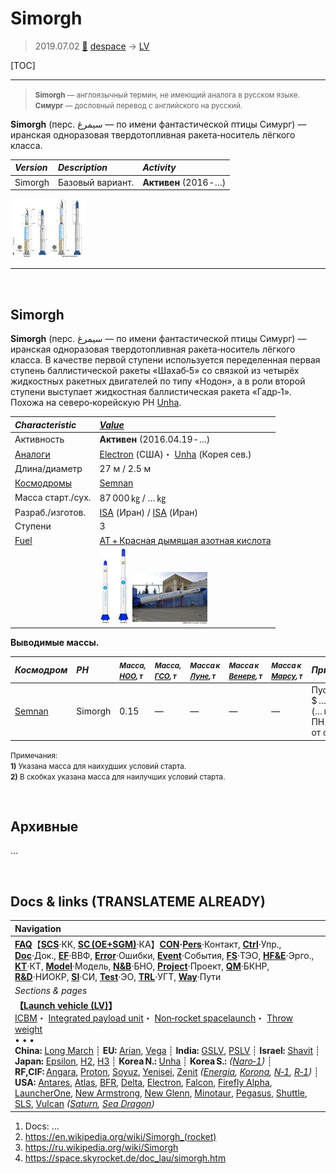# Simorgh
> 2019.07.02 [🚀](../index/index.md) [despace](index.md) → [LV](lv.md)

[TOC]

---

> <small>**Simorgh** — англоязычный термин, не имеющий аналога в русском языке. **Симург** — дословный перевод с английского на русский.</small>

**Simorgh** (перс. سیمرغ‎ — по имени фантастической птицы Симург) — иранская одноразовая твердотопливная ракета‑носитель лёгкого класса.

|*Version*|*Description*|*Activity*|
|:--|:--|:--|
|Simorgh|Базовый вариант.|**Активен** (2016 ‑ …)|

[![](f/lv/simorgh/simorgh_design_725_thumb.jpg)](f/lv/simorgh/simorgh_design_725.jpg)


---

<p style="page-break-after:always"> </p>

## Simorgh
**Simorgh** (перс. سیمرغ‎ — по имени фантастической птицы Симург) — иранская одноразовая твердотопливная ракета‑носитель лёгкого класса. В качестве первой ступени используется переделенная первая ступень баллистической ракеты «Шахаб‑5» со связкой из четырёх жидкостных ракетных двигателей по типу «Нодон», а в роли второй ступени выступает жидкостная баллистическая ракета «Гадр‑1». Похожа на северо‑корейскую РН [Unha](unha.md).

|*Characteristic*|*[Value](si.md)*|
|:--|:--|
|Активность|**Активен** (2016.04.19 ‑ …)|
|[Аналоги](analogue.md)|[Electron](electron.md) (США)・ [Unha](unha.md) (Корея сев.)|
|Длина/диаметр|27 м / 2.5 м|
|[Космодромы](spaceport.md)|[Semnan](spaceport.md)|
|Масса старт./сух.|87 000 ㎏ / … ㎏|
|Разраб./изготов.|[ISA](contact/isa.md) (Иран) / [ISA](contact/isa.md) (Иран)|
|Ступени|3|
|[Fuel](fuel.md)|[АТ + Красная дымящая азотная кислота](nto_plus.md)|
| |[![](f/lv/simorgh/simorgh_01_thumb.jpg)](f/lv/simorgh/simorgh_01.png) [![](f/lv/simorgh/simorgh_02_thumb.jpg)](f/lv/simorgh/simorgh_02.jpg)|

**Выводимые массы.**

|*Космодром*|*РН*|<small>*Масса,<br> [НОО](nnb.md), т*</small>|<small>*Масса,<br> [ГСО](nnb.md), т*</small>|<small>*Масса к<br> [Луне](moon.md), т*</small>|<small>*Масса к<br> [Венере](venus.md), т*</small>|<small>*Масса к<br> [Марсу](mars.md), т*</small>|*Примечания*|
|:--|:--|:--|:--|:--|:--|:--|:--|
|[Semnan](spaceport.md)|Simorgh|0.15|—|—|—|—|Пуск — $ … млн (… г);<br> ПН 0.17 % от ст.массы|

<small>Примечания:<br> **1)** Указана масса для наихудших условий старта.<br> **2)** В скобках указана масса для наилучших условий старта.</small>



<p style="page-break-after:always"> </p>

## Архивные

…



<p style="page-break-after:always"> </p>

## Docs & links (TRANSLATEME ALREADY)
|Navigation|
|:--|
|**[FAQ](faq.md)**【**[SCS](scs.md)**·КК, **[SC (OE+SGM)](sc.md)**·КА】**[CON](contact.md)·[Pers](person.md)**·Контакт, **[Ctrl](control.md)**·Упр., **[Doc](doc.md)**·Док., **[EF](ef.md)**·ВВФ, **[Error](error.md)**·Ошибки, **[Event](event.md)**·События, **[FS](fs.md)**·ТЭО, **[HF&E](hfe.md)**·Эрго., **[KT](kt.md)**·КТ, **[Model](model.md)**·Модель, **[N&B](nnb.md)**·БНО, **[Project](project.md)**·Проект, **[QM](qm.md)**·БКНР, **[R&D](rnd.md)**·НИОКР, **[SI](si.md)**·СИ, **[Test](test.md)**·ЭО, **[TRL](trl.md)**·УГТ, **[Way](way.md)**·Пути|
|*Sections & pages*|
|**【[Launch vehicle (LV)](lv.md)】**<br> [ICBM](icbm.md)・ [Integrated payload unit](lv.md)・ [Non‑rocket spacelaunch](nrs.md)・ [Throw weight](throw_weight.md)<br>• • •<br> **China:** [Long March](long_march.md) ┊ **EU:** [Arian](arian.md), [Vega](vega.md) ┊ **India:** [GSLV](gslv.md), [PSLV](pslv.md) ┊ **Israel:** [Shavit](shavit.md) ┊ **Japan:** [Epsilon](epsilon.md), [H2](h2.md), [H3](h3.md) ┊ **Korea N.:** [Unha](unha.md) ┊ **Korea S.:** *([Naro‑1](naro_1.md))* ┊ **RF,CIF:** [Angara](angara.md), [Proton](proton.md), [Soyuz](soyuz.md), [Yenisei](yenisei.md), [Zenit](zenit.md) *([Energia](energia.md), [Korona](korona.md), [N‑1](n_1.md), [R‑1](r_7.md))* ┊ **USA:** [Antares](antares.md), [Atlas](atlas.md), [BFR](bfr.md), [Delta](delta.md), [Electron](electron.md), [Falcon](falcon.md), [Firefly Alpha](firefly_alpha.md), [LauncherOne](launcherone.md), [New Armstrong](new_armstrong.md), [New Glenn](new_glenn.md), [Minotaur](minotaur.md), [Pegasus](pegasus.md), [Shuttle](shuttle.md), [SLS](sls.md), [Vulcan](vulcan.md) *([Saturn](saturn_lv.md), [Sea Dragon](sea_dragon.md))*|

   1. Docs: …
   1. <https://en.wikipedia.org/wiki/Simorgh_(rocket)>
   1. <https://ru.wikipedia.org/wiki/Simorgh>
   1. <https://space.skyrocket.de/doc_lau/simorgh.htm>
